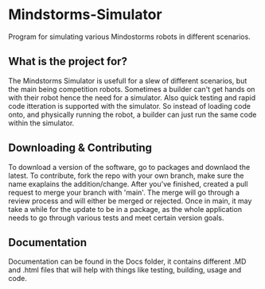 # Mindstorms-Simulator
Program for simulating various Mindostorms robots in different scenarios.

## What is the project for?
The Mindstorms Simulator is usefull for a slew of different scenarios, but the main being competition robots. Sometimes a builder can't get hands on with their robot hence the need for a simulator. Also quick testing and rapid code itteration is supported with the simulator. So instead of loading code onto, and physically running the robot, a builder can just run the same code within the simulator.

## Downloading & Contributing
To download a version of the software, go to packages and downlaod the latest. To contribute, fork the repo with your own branch, make sure the name exaplains the addition/change. After you've finished, created a pull request to merge your branch with 'main'. The merge will go through a review process and will either be merged or rejected. Once in main, it may take a while for the update to be in a package, as the whole application needs to go through various tests and meet certain version goals.

## Documentation
Documentation can be found in the Docs folder, it contains different .MD and .html files that will help with things like testing, building, usage and code.
